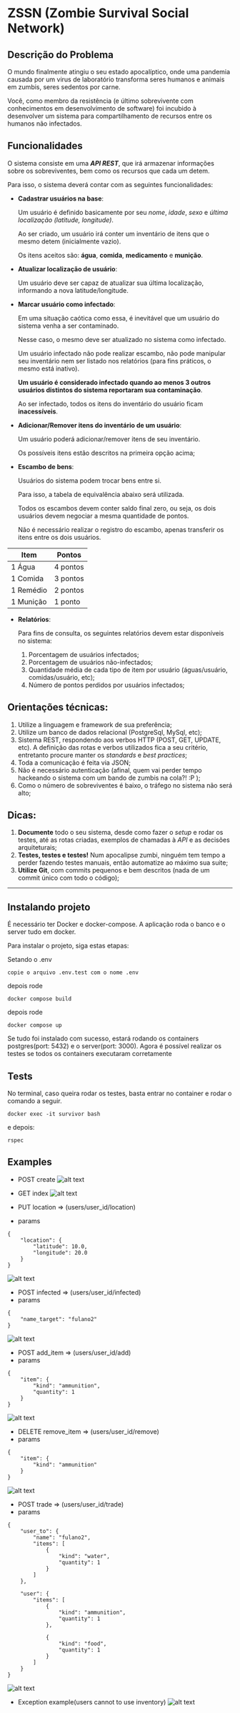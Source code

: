 # ZSSN (Zombie Survival Social Network)

## Descrição do Problema

O mundo finalmente atingiu o seu estado apocalíptico, onde uma pandemia causada por um virus de laboratório transforma seres humanos e animais em zumbis, seres sedentos por carne.

Você, como membro da resistência (e último sobrevivente com conhecimentos em desenvolvimento de software) foi incubido à desenvolver um sistema para compartilhamento de recursos entre os humanos não infectados.

## Funcionalidades

O sistema consiste em uma ***API REST***, que irá armazenar informações sobre os sobreviventes, bem como os recursos que cada um detem.

Para isso, o sistema deverá contar com as seguintes funcionalidades:

- **Cadastrar usuários na base**:

  Um usuário é definido basicamente por seu *nome*, *idade*, *sexo* e *última localização (latitude, longitude)*.

  Ao ser criado, um usuário irá conter um inventário de itens que o mesmo detem (inicialmente vazio).

  Os itens aceitos são: **água**, **comida**, **medicamento** e **munição**.

- **Atualizar localização de usuário**:

  Um usuário deve ser capaz de atualizar sua última localização, informando a nova latitude/longitude.

- **Marcar usuário como infectado**:

  Em uma situação caótica como essa, é inevitável que um usuário do sistema venha a ser contaminado.

  Nesse caso, o mesmo deve ser atualizado no sistema como infectado.

  Um usuário infectado não pode realizar escambo, não pode manipular seu inventário nem ser listado nos relatórios (para fins práticos, o mesmo está inativo).

  **Um usuário é considerado infectado quando ao menos 3 outros usuários distintos do sistema reportaram sua contaminação**.

  Ao ser infectado, todos os itens do inventário do usuário ficam **inacessíveis**.

- **Adicionar/Remover itens do inventário de um usuário**:

  Um usuário poderá adicionar/remover itens de seu inventário.

  Os possíveis itens estão descritos na primeira opção acima;

- **Escambo de bens**:

  Usuários do sistema podem trocar bens entre si.

  Para isso, a tabela de equivalência abaixo será utilizada.
  
  Todos os escambos devem conter saldo final zero, ou seja, os dois usuários devem negociar a mesma quantidade de pontos.

  Não é necessário realizar o registro do escambo, apenas transferir os itens entre os dois usuários.

| Item      | Pontos   |
|-----------|----------|
| 1 Água    | 4 pontos |
| 1 Comida  | 3 pontos |
| 1 Remédio | 2 pontos |
| 1 Munição | 1 ponto  |

- **Relatórios**:

  Para fins de consulta, os seguintes relatórios devem estar disponíveis no sistema:
    1. Porcentagem de usuários infectados;
    2. Porcentagem de usuários não-infectados;
    3. Quantidade média de cada tipo de item por usuário (águas/usuário, comidas/usuário, etc);
    4. Número de pontos perdidos por usuários infectados;

## Orientações técnicas:

1. Utilize a linguagem e framework de sua preferência;
2. Utilize um banco de dados relacional (PostgreSql, MySql, etc);
3. Sistema REST, respondendo aos verbos HTTP (POST, GET, UPDATE, etc). A definição das rotas e verbos utilizados fica a seu critério, entretanto procure manter os *standards* e *best practices*;
4. Toda a comunicação é feita via JSON;
5. Não é necessário autenticação (afinal, quem vai perder tempo hackeando o sistema com um bando de zumbis na cola?! :P );
6. Como o número de sobreviventes é baixo, o tráfego no sistema não será alto;

## Dicas:

1. **Documente** todo o seu sistema, desde como fazer o *setup* e rodar os testes, até as rotas criadas, exemplos de chamadas à *API* e as decisões arquiteturais;
2. **Testes, testes e testes!** Num apocalipse zumbi, ninguém tem tempo a perder fazendo testes manuais, então automatize ao máximo sua suite;
3. **Utilize Git**, com commits pequenos e bem descritos (nada de um commit único com todo o código);





_____________________________________________________________



## Instalando projeto

É necessário ter Docker e docker-compose. A aplicação roda o banco e o server tudo em docker.

Para instalar o projeto, siga estas etapas:

Setando o .env
```
copie o arquivo .env.test com o nome .env
```
depois rode
```
docker compose build
```

depois rode
```
docker compose up
```

Se tudo foi instalado com sucesso, estará rodando os containers postgres(port: 5432) e o server(port: 3000).
Agora é possível realizar os testes se todos os containers executaram corretamente

## Tests

No terminal, caso queira rodar os testes, basta entrar no container e rodar o comando a seguir.
```
docker exec -it survivor bash
```
e depois:
```
rspec
```



## Examples
- POST create
![alt text](https://github.com/evandrotvc/zombie_survival/blob/main/app/assets/images/create.png)

- GET index
![alt text](https://github.com/evandrotvc/zombie_survival/blob/main/app/assets/images/index_users.png)

- PUT location => (users/user_id/location)
- params
```
{
	"location": {
		"latitude": 10.0,
		"longitude": 20.0
	}
}
```
![alt text](https://github.com/evandrotvc/zombie_survival/blob/main/app/assets/images/location.png)

- POST infected => (users/user_id/infected)
- params
```
{
	"name_target": "fulano2"
}
```
![alt text](https://github.com/evandrotvc/zombie_survival/blob/main/app/assets/images/infected.png)

- POST add_item => (users/user_id/add)
- params
```
{
	"item": {
		"kind": "ammunition",
		"quantity": 1
	}
}
```
![alt text](https://github.com/evandrotvc/zombie_survival/blob/main/app/assets/images/add_item.png)


- DELETE remove_item => (users/user_id/remove)
- params
```
{
	"item": {
		"kind": "ammunition"
	}
}
```
![alt text](https://github.com/evandrotvc/zombie_survival/blob/main/app/assets/images/remove_item.png)

- POST trade => (users/user_id/trade)
- params
```
{
	"user_to": {
		"name": "fulano2",
		"items": [
			{ 
				"kind": "water",
				"quantity": 1 
			}
		]
	},
	
	"user": {
		"items": [
			{ 
				"kind": "ammunition",
				"quantity": 1 
			},
			
			{ 
				"kind": "food",
				"quantity": 1 
			}
		]
	}
}
```
![alt text](https://github.com/evandrotvc/zombie_survival/blob/main/app/assets/images/trade.png)

- Exception example(users cannot to use inventory)
![alt text](https://github.com/evandrotvc/zombie_survival/blob/main/app/assets/images/exception.png)